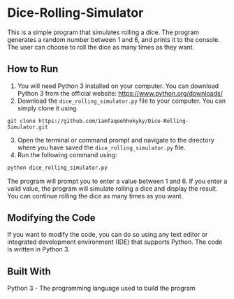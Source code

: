# Dice-Rolling-Simulator

This is a simple program that simulates rolling a dice. The program generates a random number between 1 and 6, and prints it to the console. The user can choose to roll the dice as many times as they want.

## How to Run

1. You will need Python 3 installed on your computer. You can download Python 3 from the official website: https://www.python.org/downloads/
2. Download the `dice_rolling_simulator.py` file to your computer. You can simply clone it using

```git
git clone https://github.com/iamfaqeehhokyky/Dice-Rolling-Simulator.git
```

3. Open the terminal or command prompt and navigate to the directory where you have saved the `dice_rolling_simulator.py` file.
4. Run the following command using:

```py
python dice_rolling_simulator.py
```

The program will prompt you to enter a value between 1 and 6. If you enter a valid value, the program will simulate rolling a dice and display the result. You can continue rolling the dice as many times as you want.

## Modifying the Code

If you want to modify the code, you can do so using any text editor or integrated development environment (IDE) that supports Python. The code is written in Python 3.

## Built With

Python 3 - The programming language used to build the program
